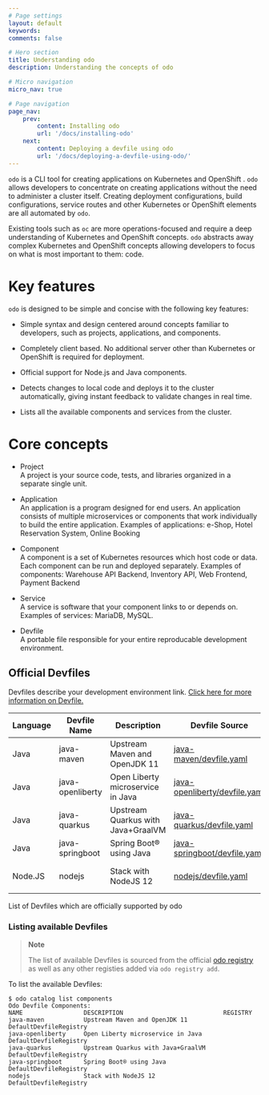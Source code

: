 ```yaml
---
# Page settings
layout: default
keywords:
comments: false

# Hero section
title: Understanding odo
description: Understanding the concepts of odo

# Micro navigation
micro_nav: true

# Page navigation
page_nav:
    prev:
        content: Installing odo
        url: '/docs/installing-odo'
    next:
        content: Deploying a devfile using odo
        url: '/docs/deploying-a-devfile-using-odo/'
---
```

`odo` is a CLI tool for creating applications on Kubernetes and
OpenShift . `odo` allows developers to concentrate on creating
applications without the need to administer a cluster itself. Creating
deployment configurations, build configurations, service routes and
other Kubernetes or OpenShift elements are all automated by `odo`.

Existing tools such as `oc` are more operations-focused and require a
deep understanding of Kubernetes and OpenShift concepts. `odo` abstracts
away complex Kubernetes and OpenShift concepts allowing developers to
focus on what is most important to them: code.

# Key features

`odo` is designed to be simple and concise with the following key
features:

  - Simple syntax and design centered around concepts familiar to
    developers, such as projects, applications, and components.

  - Completely client based. No additional server other than Kubernetes
    or OpenShift is required for deployment.

  - Official support for Node.js and Java components.

  - Detects changes to local code and deploys it to the cluster
    automatically, giving instant feedback to validate changes in real
    time.

  - Lists all the available components and services from the cluster.

# Core concepts

  - Project  
    A project is your source code, tests, and libraries organized in a
    separate single unit.

  - Application  
    An application is a program designed for end users. An application
    consists of multiple microservices or components that work
    individually to build the entire application. Examples of
    applications: e-Shop, Hotel Reservation System, Online Booking

  - Component  
    A component is a set of Kubernetes resources which host code or
    data. Each component can be run and deployed separately. Examples of
    components: Warehouse API Backend, Inventory API, Web Frontend,
    Payment Backend

  - Service  
    A service is software that your component links to or depends on.
    Examples of services: MariaDB, MySQL.

  - Devfile  
    A portable file responsible for your entire reproducable development
    environment.

## Official Devfiles

Devfiles describe your development environment link. [Click here for
more information on
Devfile.](https://odo.dev/docs/deploying-a-devfile-using-odo/)

| Language | Devfile Name     | Description                        | Devfile Source                                                                                                               | Supported Platform    |
| -------- | ---------------- | ---------------------------------- | ---------------------------------------------------------------------------------------------------------------------------- | --------------------- |
| Java     | java-maven       | Upstream Maven and OpenJDK 11      | [java-maven/devfile.yaml](https://github.com/odo-devfiles/registry/blob/master/devfiles/java-maven/devfile.yaml)             | amd64                 |
| Java     | java-openliberty | Open Liberty microservice in Java  | [java-openliberty/devfile.yaml](https://github.com/odo-devfiles/registry/blob/master/devfiles/java-openliberty/devfile.yaml) | amd64                 |
| Java     | java-quarkus     | Upstream Quarkus with Java+GraalVM | [java-quarkus/devfile.yaml](https://github.com/odo-devfiles/registry/blob/master/devfiles/java-quarkus/devfile.yaml)         | amd64                 |
| Java     | java-springboot  | Spring Boot® using Java            | [java-springboot/devfile.yaml](https://github.com/odo-devfiles/registry/blob/master/devfiles/java-springboot/devfile.yaml)   | amd64                 |
| Node.JS  | nodejs           | Stack with NodeJS 12               | [nodejs/devfile.yaml](https://github.com/odo-devfiles/registry/blob/master/devfiles/nodejs/devfile.yaml)                     | amd64, s390x, ppc64le |

List of Devfiles which are officially supported by odo

### Listing available Devfiles

> **Note**
> 
> The list of available Devfiles is sourced from the official [odo
> registry](https://github.com/odo-devfiles/registry) as well as any
> other registies added via `odo registry add`.

To list the available Devfiles:

    $ odo catalog list components
    Odo Devfile Components:
    NAME                 DESCRIPTION                            REGISTRY
    java-maven           Upstream Maven and OpenJDK 11          DefaultDevfileRegistry
    java-openliberty     Open Liberty microservice in Java      DefaultDevfileRegistry
    java-quarkus         Upstream Quarkus with Java+GraalVM     DefaultDevfileRegistry
    java-springboot      Spring Boot® using Java                DefaultDevfileRegistry
    nodejs               Stack with NodeJS 12                   DefaultDevfileRegistry
